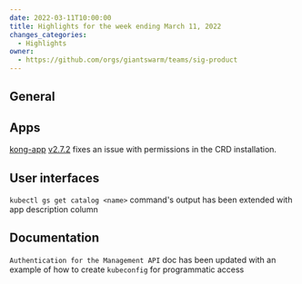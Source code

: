 ```yaml
---
date: 2022-03-11T10:00:00
title: Highlights for the week ending March 11, 2022
changes_categories:
  - Highlights
owner:
  - https://github.com/orgs/giantswarm/teams/sig-product
---
```


## General


## Apps

[kong-app](https://github.com/giantswarm/kong-app) [v2.7.2](https://github.com/giantswarm/kong-app/blob/master/CHANGELOG.md#272---2022-03-10) fixes an issue with permissions in the CRD installation.


## User interfaces

`kubectl gs get catalog <name>` command's output has been extended with app description column

## Documentation

`Authentication for the Management API` doc has been updated with an example of how to create `kubeconfig` for programmatic access
 
